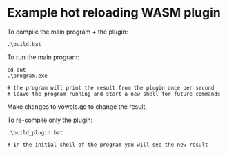 
# Example hot reloading WASM plugin

To compile the main program + the plugin:
```shellscript
.\build.bat
```

To run the main program:
```shellscript
cd out
.\program.exe

# the program will print the result from the plugin once per second
# leave the program running and start a new shell for future commands
```

Make changes to vowels.go to change the result.

To re-compile only the plugin:
```shellscript
.\build_plugin.bat

# In the initial shell of the program you will see the new result
```
